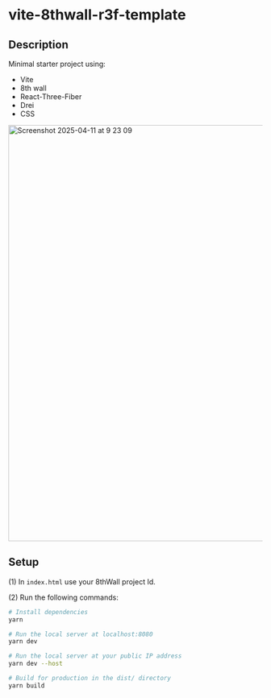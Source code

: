 # vite-8thwall-r3f-template

## Description

Minimal starter project using:

- Vite
- 8th wall
- React-Three-Fiber
- Drei
- CSS

<img width="826" alt="Screenshot 2025-04-11 at 9 23 09" src="https://github.com/user-attachments/assets/60327ab6-c0f4-4543-b198-7157aad33cd2" />


## Setup

(1) In `index.html` use your 8thWall project Id.

(2) Run the following commands:

```bash
# Install dependencies
yarn

# Run the local server at localhost:8080
yarn dev

# Run the local server at your public IP address
yarn dev --host

# Build for production in the dist/ directory
yarn build
```
